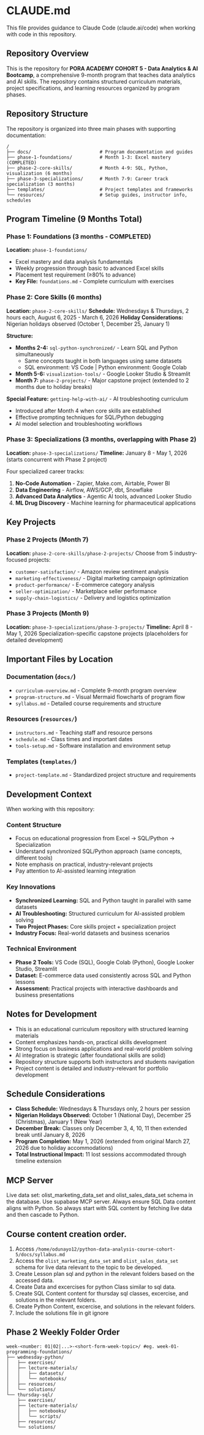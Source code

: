 # CLAUDE.md

This file provides guidance to Claude Code (claude.ai/code) when working with code in this repository.

## Repository Overview

This is the repository for **PORA ACADEMY COHORT 5 - Data Analytics & AI Bootcamp**, a comprehensive 9-month program that teaches data analytics and AI skills. The repository contains structured curriculum materials, project specifications, and learning resources organized by program phases.

## Repository Structure

The repository is organized into three main phases with supporting documentation:

```
/
├── docs/                         # Program documentation and guides
├── phase-1-foundations/          # Month 1-3: Excel mastery (COMPLETED)
├── phase-2-core-skills/          # Month 4-9: SQL, Python, visualization (6 months)
├── phase-3-specializations/      # Month 7-9: Career track specialization (3 months)
├── templates/                    # Project templates and frameworks
└── resources/                    # Setup guides, instructor info, schedules
```

## Program Timeline (9 Months Total)

### Phase 1: Foundations (3 months - COMPLETED)
**Location:** `phase-1-foundations/`
- Excel mastery and data analysis fundamentals
- Weekly progression through basic to advanced Excel skills
- Placement test requirement (≥80% to advance)
- **Key File:** `foundations.md` - Complete curriculum with exercises

### Phase 2: Core Skills (6 months)
**Location:** `phase-2-core-skills/`
**Schedule:** Wednesdays & Thursdays, 2 hours each, August 6, 2025 - March 6, 2026
**Holiday Considerations:** Nigerian holidays observed (October 1, December 25, January 1)

**Structure:**
- **Months 2-4:** `sql-python-synchronized/` - Learn SQL and Python simultaneously
  - Same concepts taught in both languages using same datasets
  - SQL environment: VS Code | Python environment: Google Colab
- **Month 5-6:** `visualization-tools/` - Google Looker Studio & Streamlit
- **Month 7:** `phase-2-projects/` - Major capstone project (extended to 2 months due to holiday breaks)

**Special Feature:** `getting-help-with-ai/` - AI troubleshooting curriculum
- Introduced after Month 4 when core skills are established
- Effective prompting techniques for SQL/Python debugging
- AI model selection and troubleshooting workflows

### Phase 3: Specializations (3 months, overlapping with Phase 2)
**Location:** `phase-3-specializations/`
**Timeline:** January 8 - May 1, 2026 (starts concurrent with Phase 2 project)

Four specialized career tracks:
1. **No-Code Automation** - Zapier, Make.com, Airtable, Power BI
2. **Data Engineering** - Airflow, AWS/GCP, dbt, Snowflake  
3. **Advanced Data Analytics** - Agentic AI tools, advanced Looker Studio
4. **ML Drug Discovery** - Machine learning for pharmaceutical applications

## Key Projects

### Phase 2 Projects (Month 7)
**Location:** `phase-2-core-skills/phase-2-projects/`
Choose from 5 industry-focused projects:
- `customer-satisfaction/` - Amazon review sentiment analysis
- `marketing-effectiveness/` - Digital marketing campaign optimization
- `product-performance/` - E-commerce category analysis  
- `seller-optimization/` - Marketplace seller performance
- `supply-chain-logistics/` - Delivery and logistics optimization

### Phase 3 Projects (Month 9)
**Location:** `phase-3-specializations/phase-3-projects/`
**Timeline:** April 8 - May 1, 2026
Specialization-specific capstone projects (placeholders for detailed development)

## Important Files by Location

### Documentation (`docs/`)
- `curriculum-overview.md` - Complete 9-month program overview
- `program-structure.md` - Visual Mermaid flowcharts of program flow
- `syllabus.md` - Detailed course requirements and structure

### Resources (`resources/`)
- `instructors.md` - Teaching staff and resource persons
- `schedule.md` - Class times and important dates
- `tools-setup.md` - Software installation and environment setup

### Templates (`templates/`)
- `project-template.md` - Standardized project structure and requirements

## Development Context

When working with this repository:

### Content Structure
- Focus on educational progression from Excel → SQL/Python → Specialization
- Understand synchronized SQL/Python approach (same concepts, different tools)
- Note emphasis on practical, industry-relevant projects
- Pay attention to AI-assisted learning integration

### Key Innovations
- **Synchronized Learning:** SQL and Python taught in parallel with same datasets
- **AI Troubleshooting:** Structured curriculum for AI-assisted problem solving
- **Two Project Phases:** Core skills project + specialization project
- **Industry Focus:** Real-world datasets and business scenarios

### Technical Environment
- **Phase 2 Tools:** VS Code (SQL), Google Colab (Python), Google Looker Studio, Streamlit
- **Dataset:** E-commerce data used consistently across SQL and Python lessons
- **Assessment:** Practical projects with interactive dashboards and business presentations

## Notes for Development

- This is an educational curriculum repository with structured learning materials
- Content emphasizes hands-on, practical skills development
- Strong focus on business applications and real-world problem solving
- AI integration is strategic (after foundational skills are solid)
- Repository structure supports both instructors and students navigation
- Project content is detailed and industry-relevant for portfolio development

## Schedule Considerations

- **Class Schedule:** Wednesdays & Thursdays only, 2 hours per session
- **Nigerian Holidays Observed:** October 1 (National Day), December 25 (Christmas), January 1 (New Year)
- **December Break:** Classes only December 3, 4, 10, 11 then extended break until January 8, 2026
- **Program Completion:** May 1, 2026 (extended from original March 27, 2026 due to holiday accommodations)
- **Total Instructional Impact:** 11 lost sessions accommodated through timeline extension

## MCP Server
Live data set: olist_marketing_data_set and olist_sales_data_set schema in the database. Use supabase MCP server. Always ensure SQL Data content aligns with Python. So always start with SQL content by fetching live data and then cascade to Python.

## Course content creation order. 
1. Access `/home/odunayo12/python-data-analysis-course-cohort-5/docs/syllabus.md` 
2. Access the `olist_marketing_data_set` and `olist_sales_data_set` schema for live data relevant to the topic to be developed. 
3. Create Lesson plan sql and python in the relevant folders based on the accessed data. 
4. Create Data  and excercises for python Class similar to sql data. 
5. Create SQL Content content for thursday sql classes,  excercise, and solutions in the relevant folders. 
6. Create Python Content,  excercise, and solutions in the relevant folders.
7. Include the solutions file in git ignore

## Phase 2 Weekly Folder Order
```
week-<number: 01|02|...>-<short-form-week-topic>/ #eg. week-01-programming-foundations/
├── wednesday-python/
│   ├── exercises/
│   ├── lecture-materials/
│   │   ├── datasets/
│   │   └── notebooks/
│   ├── resources/
│   └── solutions/
└── thursday-sql/
    ├── exercises/
    ├── lecture-materials/
    │   ├── notebooks/
    │   └── scripts/
    ├── resources/
    └── solutions/
```